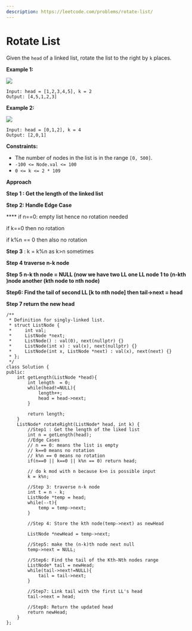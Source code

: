 ```yaml
---
description: https://leetcode.com/problems/rotate-list/
---
```


# Rotate List



Given the `head` of a linked list, rotate the list to the right by `k` places.

&#x20;

**Example 1:**

![](https://assets.leetcode.com/uploads/2020/11/13/rotate1.jpg)

```
Input: head = [1,2,3,4,5], k = 2
Output: [4,5,1,2,3]
```

**Example 2:**

![](https://assets.leetcode.com/uploads/2020/11/13/roate2.jpg)

```
Input: head = [0,1,2], k = 4
Output: [2,0,1]
```

&#x20;

**Constraints:**

* The number of nodes in the list is in the range `[0, 500]`.
* `-100 <= Node.val <= 100`
* `0 <= k <= 2 * 109`



**Approach**

**Step 1 : Get the length of the linked list**

**Step 2: Handle Edge Case**

&#x20;**** if n==0: empty list hence no rotation needed

if k==0 then no rotation

if k%n == 0 then also no rotation

&#x20;**Step 3** : k = k%n as k>n sometimes

**Step 4 traverse n-k node** &#x20;

**Step 5 n-k th node = NULL (now we have two LL one LL node 1 to (n-kth )node another (kth node to nth node)**

**Step6: Find the tail of second LL \[k to nth node] then tail->next = head**

**Step 7 return the new head**

```
/**
 * Definition for singly-linked list.
 * struct ListNode {
 *     int val;
 *     ListNode *next;
 *     ListNode() : val(0), next(nullptr) {}
 *     ListNode(int x) : val(x), next(nullptr) {}
 *     ListNode(int x, ListNode *next) : val(x), next(next) {}
 * };
 */
class Solution {
public:
    int getLength(ListNode *head){
        int length  = 0;
        while(head!=NULL){
            length++;
            head = head->next;
        }
        
        return length;
    }
    ListNode* rotateRight(ListNode* head, int k) {
        //Step1 : Get the length of the liked list
        int n = getLength(head);
        //Edge Cases
        // n == 0: means the list is empty
        // k==0 means no rotation
        // k%n == 0 means no rotation
        if(n==0 || k==0 || k%n == 0) return head;

        // do k mod with n because k>n is possible input 
        k = k%n;
        
        //Step 3: traverse n-k node
        int t = n - k;
        ListNode *temp = head;    
        while(--t){
            temp = temp->next;
        }
        
        //Step 4: Store the kth node(temp->next) as newHead         
        
        ListNode *newHead = temp->next;
        
        //Step5: make the (n-k)th node next null
        temp->next = NULL;
       
        //Step6: Find the tail of the Kth-Nth nodes range
        ListNode* tail = newHead;
        while(tail->next!=NULL){
            tail = tail->next;
        }
        
        //Step7: Link tail with the first LL's head
        tail->next = head;
        
        //Step8: Return the updated head
        return newHead;
    }
};
```

